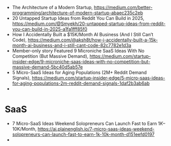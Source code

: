 



- The Architecture of a Modern Startup, https://medium.com/better-programming/architecture-of-modern-startup-abaec235c2eb
- 20 Untapped Startup Ideas from Reddit You Can Build in 2025, https://medium.com/@Smyekh/20-untapped-startup-ideas-from-reddit-you-can-build-in-2025-a1fa1fff85f0
- How I Accidentally Built a $15K/Month AI Business (And I Still Can’t Code), https://medium.com/@aksh8t/how-i-accidentally-built-a-15k-month-ai-business-and-i-still-cant-code-82c7782e1d3a
- Member-only story Featured 9 Microniche SaaS Ideas With No Competition (But Massive Demand), https://medium.com/startup-insider-edge/9-microniche-saas-ideas-with-no-competition-but-massive-demand-5bc40d5ab57e
- 5 Micro-SaaS Ideas for Aging Populations (2M+ Reddit Demand Signals), https://medium.com/startup-insider-edge/5-micro-saas-ideas-for-aging-populations-2m-reddit-demand-signals-1daf2b3ab6ab
- 


# SaaS
- 7 Micro-SaaS Ideas Weekend Solopreneurs Can Launch Fast to Earn $1K–$10K/Month, https://ai.plainenglish.io/7-micro-saas-ideas-weekend-solopreneurs-can-launch-fast-to-earn-1k-10k-month-d151eefd0197
- 
